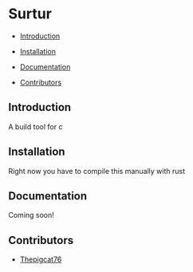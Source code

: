 # Surtur

- [Introduction](#introduction)

- [Installation](#installation)

- [Documentation](#documentation)

- [Contributors](#contributors)

## Introduction

A build tool for c

## Installation

Right now you have to compile this manually with rust

## Documentation

Coming soon!

## Contributors

- [Thepigcat76](https://github.com/Thepigcat76)
